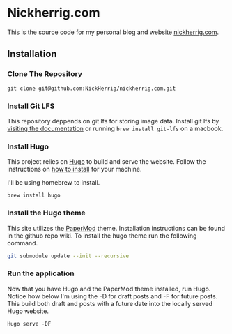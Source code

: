 # Nickherrig.com

This is the source code for my personal blog and website [nickherrig.com](https://nickherrig.com).

## Installation

### Clone The Repository

`git clone git@github.com:NickHerrig/nickherrig.com.git`

### Install Git LFS

This repository deppends on git lfs for storing image data. Install git lfs by [visiting the documentation](https://docs.github.com/en/repositories/working-with-files/managing-large-files/installing-git-large-file-storage) or running `brew install git-lfs` on a macbook.

### Install Hugo

This project relies on [Hugo](https://gohugo.io/) to build and serve the website.
Follow the instructions on [how to install](https://gohugo.io/installation/) for your machine.

I'll be using homebrew to install.

```shell
brew install hugo
```

### Install the Hugo theme

This site utilizes the [PaperMod](https://github.com/adityatelange/hugo-PaperMod) theme. Installation instructions can be found in the github repo wiki. To install the hugo theme run the following command.

```bash
git submodule update --init --recursive
```

### Run the application

Now that you have Hugo and the PaperMod theme installed, run Hugo.
Notice how below I'm using the -D for draft posts and -F for future posts. This build both draft and posts with a future date into the locally served Hugo website.

```shell
Hugo serve -DF
```